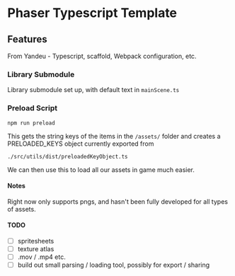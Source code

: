 # Phaser Typescript Template

## Features

From Yandeu - Typescript, scaffold, Webpack configuration, etc.

### Library Submodule

Library submodule set up, with default text in `mainScene.ts`

### Preload Script

`npm run preload`

This gets the string keys of the items in the `/assets/` folder and creates a PRELOADED_KEYS object currently exported from

`./src/utils/dist/preloadedKeyObject.ts`

We can then use this to load all our assets in game much easier. 

#### Notes

Right now only supports pngs, and hasn't been fully developed for all types of assets.

#### TODO

- [ ] spritesheets
- [ ] texture atlas
- [ ] .mov / .mp4 etc.
- [ ] build out small parsing / loading tool, possibly for export / sharing
